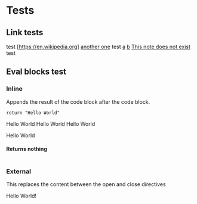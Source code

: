 # Tests

## Link tests

test
[https://en.wikipedia.org]
[another one](https://google.com)
test
[a](a.md)
[b](b.md)
[This note does not exist](gamer/)
test

## Eval blocks test

### Inline

Appends the result of the code block after the code block.

```lua, eval
return "Hello World"
```
Hello World
Hello World
Hello World

Hello World

#### Returns nothing

```lua, eval

```

### External

This replaces the content between the open and close directives

<!-- NVN_EVAL ./my_eval_script.lua -->
Hello World!
<!-- NVN_EVAL end -->
